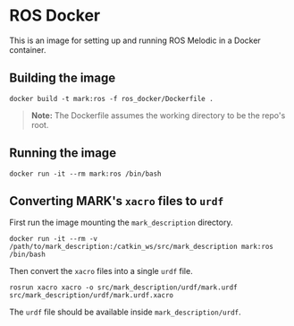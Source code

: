 # ROS Docker

This is an image for setting up and running ROS Melodic in a Docker container.

## Building the image

```
docker build -t mark:ros -f ros_docker/Dockerfile .
```

> **Note:** The Dockerfile assumes the working directory to be the repo's root.

## Running the image

```
docker run -it --rm mark:ros /bin/bash
```

## Converting MARK's `xacro` files to `urdf`

First run the image mounting the `mark_description` directory.

```
docker run -it --rm -v /path/to/mark_description:/catkin_ws/src/mark_description mark:ros /bin/bash
```

Then convert the `xacro` files into a single `urdf` file.

```
rosrun xacro xacro -o src/mark_description/urdf/mark.urdf src/mark_description/urdf/mark.urdf.xacro
```

The `urdf` file should be available inside `mark_description/urdf`.
